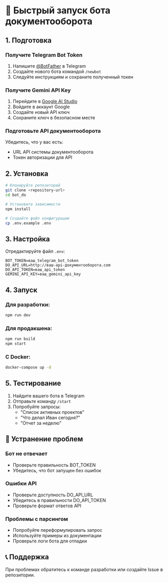# 🚀 Быстрый запуск бота документооборота

## 1. Подготовка

### Получите Telegram Bot Token
1. Напишите [@BotFather](https://t.me/botfather) в Telegram
2. Создайте нового бота командой `/newbot`
3. Следуйте инструкциям и сохраните полученный токен

### Получите Gemini API Key
1. Перейдите в [Google AI Studio](https://makersuite.google.com/app/apikey)
2. Войдите в аккаунт Google
3. Создайте новый API ключ
4. Сохраните ключ в безопасном месте

### Подготовьте API документооборота
Убедитесь, что у вас есть:
- URL API системы документооборота
- Токен авторизации для API

## 2. Установка

```bash
# Клонируйте репозиторий
git clone <repository-url>
cd bot_do

# Установите зависимости
npm install

# Создайте файл конфигурации
cp .env.example .env
```

## 3. Настройка

Отредактируйте файл `.env`:

```env
BOT_TOKEN=ваш_telegram_bot_token
DO_API_URL=http://ваш-api-документооборота.com
DO_API_TOKEN=ваш_api_token
GEMINI_API_KEY=ваш_gemini_api_key
```

## 4. Запуск

### Для разработки:
```bash
npm run dev
```

### Для продакшена:
```bash
npm run build
npm start
```

### С Docker:
```bash
docker-compose up -d
```

## 5. Тестирование

1. Найдите вашего бота в Telegram
2. Отправьте команду `/start`
3. Попробуйте запросы:
   - "Список активных проектов"
   - "Что делал Иван сегодня?"
   - "Отчет за неделю"

## 🔧 Устранение проблем

### Бот не отвечает
- Проверьте правильность BOT_TOKEN
- Убедитесь, что бот запущен без ошибок

### Ошибки API
- Проверьте доступность DO_API_URL
- Убедитесь в правильности DO_API_TOKEN
- Проверьте формат ответов API

### Проблемы с парсингом
- Попробуйте переформулировать запрос
- Используйте примеры из документации
- Проверьте логи бота для отладки

## 📞 Поддержка

При проблемах обратитесь к команде разработки или создайте Issue в репозитории.
